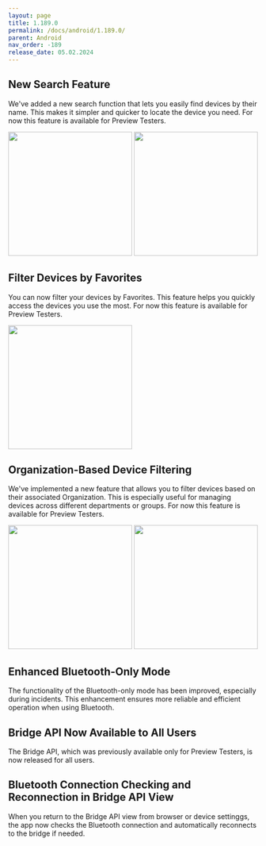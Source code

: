 ```yaml
---
layout: page
title: 1.189.0
permalink: /docs/android/1.189.0/
parent: Android
nav_order: -189
release_date: 05.02.2024
---
```


## New Search Feature
We've added a new search function that lets you easily find devices by their name. This makes it simpler and quicker to locate the device you need. For now this feature is available for Preview Testers.

<img src="/tedee-release-notes/docs/android/assets/1.189.0_filter_feature_preview_testers.png" width="250">
<img src="/tedee-release-notes/docs/android/assets/1.189.0_filter_feature_search_by_name.png" width="250">

## Filter Devices by Favorites
You can now filter your devices by Favorites. This feature helps you quickly access the devices you use the most. For now this feature is available for Preview Testers.

<img src="/tedee-release-notes/docs/android/assets/1.189.0_filter_feature_filter_by_favorites.png" width="250">

## Organization-Based Device Filtering
We've implemented a new feature that allows you to filter devices based on their associated Organization. This is especially useful for managing devices across different departments or groups. For now this feature is available for Preview Testers.

<img src="/tedee-release-notes/docs/android/assets/1.189.0_filter_feature_filter_by_organization.png" width="250">
<img src="/tedee-release-notes/docs/android/assets/1.189.0_filter_feature_empty_search.png" width="250">

## Enhanced Bluetooth-Only Mode
The functionality of the Bluetooth-only mode has been improved, especially during incidents. This enhancement ensures more reliable and efficient operation when using Bluetooth.

## Bridge API Now Available to All Users
The Bridge API, which was previously available only for Preview Testers, is now released for all users.

## Bluetooth Connection Checking and Reconnection in Bridge API View
When you return to the Bridge API view from browser or device settinggs, the app now checks the Bluetooth connection and automatically reconnects to the bridge if needed.